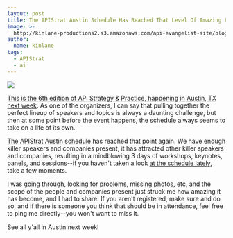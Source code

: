```yaml
---
layout: post
title: The APIStrat Austin Schedule Has Reached That Level Of Amazing For Me Again
image: >-
  http://kinlane-productions2.s3.amazonaws.com/api-evangelist-site/blog/16672086073_12b6e018c1_z.jpg
author:
  name: kinlane
tags:
  - APIStrat
  - ai
---
```

[![](http://kinlane-productions2.s3.amazonaws.com/api-evangelist-site/blog/16672086073_12b6e018c1_z.jpg)](http://austin2015.apistrat.com/schedule/)

[This is the 6th edition of API Strategy & Practice, happening in Austin, TX next week](http://austin2015.apistrat.com). As one of the organizers, I can say that pulling together the perfect lineup of speakers and topics is always a daunting challenge, but then at some point before the event happens, the schedule always seems to take on a life of its own.

[The APIStrat Austin schedule](http://austin2015.apistrat.com/schedule/) has reached that point again. We have enough killer speakers and companies present, it has attracted other killer speakers and companies, resulting in a mindblowing 3 days of workshops, keynotes, panels, and sessions--if you haven't taken a look [at the schedule lately](http://austin2015.apistrat.com/schedule/), take a few moments.

I was going through, looking for problems, missing photos, etc, and the scope of the people and companies present just struck me how amazing it has become, and I had to share. If you aren't registered, make sure and do so, and if there is someone you think that should be in attendance, feel free to ping me directly--you won't want to miss it.

See all y'all in Austin next week!
